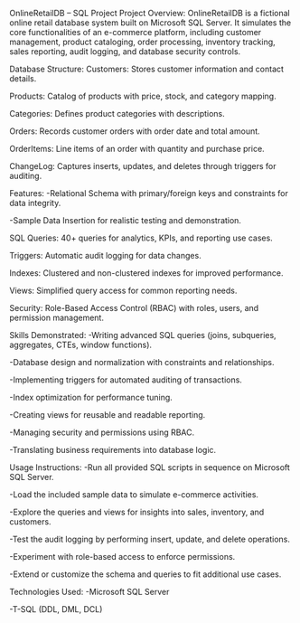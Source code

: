 OnlineRetailDB – SQL Project
Project Overview:
OnlineRetailDB is a fictional online retail database system built on Microsoft SQL Server. It simulates the core functionalities of an e-commerce platform, including customer management, product cataloging, order processing, inventory tracking, sales reporting, audit logging, and database security controls.

Database Structure:
Customers: Stores customer information and contact details.

Products: Catalog of products with price, stock, and category mapping.

Categories: Defines product categories with descriptions.

Orders: Records customer orders with order date and total amount.

OrderItems: Line items of an order with quantity and purchase price.

ChangeLog: Captures inserts, updates, and deletes through triggers for auditing.

Features:
-Relational Schema with primary/foreign keys and constraints for data integrity.

-Sample Data Insertion for realistic testing and demonstration.

SQL Queries: 40+ queries for analytics, KPIs, and reporting use cases.

Triggers: Automatic audit logging for data changes.

Indexes: Clustered and non-clustered indexes for improved performance.

Views: Simplified query access for common reporting needs.

Security: Role-Based Access Control (RBAC) with roles, users, and permission management.

Skills Demonstrated:
-Writing advanced SQL queries (joins, subqueries, aggregates, CTEs, window functions).

-Database design and normalization with constraints and relationships.

-Implementing triggers for automated auditing of transactions.

-Index optimization for performance tuning.

-Creating views for reusable and readable reporting.

-Managing security and permissions using RBAC.

-Translating business requirements into database logic.

Usage Instructions:
-Run all provided SQL scripts in sequence on Microsoft SQL Server.

-Load the included sample data to simulate e-commerce activities.

-Explore the queries and views for insights into sales, inventory, and customers.

-Test the audit logging by performing insert, update, and delete operations.

-Experiment with role-based access to enforce permissions.

-Extend or customize the schema and queries to fit additional use cases.

Technologies Used:
-Microsoft SQL Server

-T-SQL (DDL, DML, DCL)
